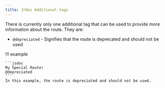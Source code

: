 ```yaml
---
title: JrDoc Additional tags
---
```


There is currently only one additional tag that can be used to provide more information about the route.
They are:

-   `@depreciated` - Signifies that the route is deprecated and should not be used

!!! example

    ```jsdoc
    My Special Route!
    @depreciated
    ```
    In this example, the route is depreciated and should not be used.
